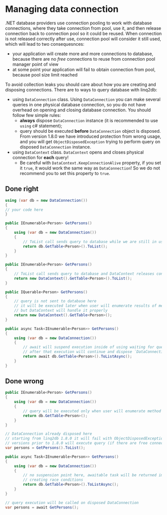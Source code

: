 # Managing data connection

.NET database providers use connection pooling to work with database connections, where they take connection from pool, use it, and then release connection back to connection pool so it could be reused. When connection is not released correctly after use, connection pool will consider it still used, which will lead to two consequesnces:
- your application will create more and more connections to database, because there are no _free_ connections to reuse from connection pool manager point of view
- at some point your application will fail to obtain connection from pool, because pool size limit reached

To avoid collection leaks you should care about how you are creating and disposing connections. There are to ways to query database with linq2db:
* using `DataConnection` class. Using `DataConnection` you can make several queries in one physical database connection, so you do not have overhead on opening and closing database connection. You should follow few simple rules:
  * **always** dispose `DataConnection` instance (it is recommended to use `using` c# statement);
  * query should be executed **before** `DataConnection` object is disposed. From version 1.8.0 we have introduced protection from wrong usage, and you will get `ObjectDisposedException` trying to perform query on disposed `DataConnection` instance.
* using `DataContext` class. `DataContext` opens and closes physical connection for **each** query! 
   * Be careful with `DataContext.KeepConnectionAlive` property, if you set it `true`, it would work the same way as `DataConnection`! So we do not recommend you to set this property to `true`.

## Done right
```cs
using (var db = new DataConnection())
{
// your code here
}

public IEnumerable<Person> GetPersons()
{
    using (var db = new DataConnection())
    {
        // ToList call sends query to database while we are still in using
        return db.GetTable<Person>().ToList();
    }
}

public IEnumerable<Person> GetPersons()
{
    // ToList call sends query to database and DataContext releases connection
    return new DataContext().GetTable<Person>().ToList();
}

public IQuerable<Person> GetPersons()
{
    // query is not sent to database here
    // it will be executed later when user will enumerate results of method
    // but DataContext will handle it properly
    return new DataContext().GetTable<Person>();
}

public async Task<IEnumerable<Person>> GetPersons()
{
    using (var db = new DataConnection())
    {
        // await will suspend execution inside of using waiting for query results from ToListAsync()
        // after that execution will continue and dispose `DataConnection` instance
        return await db.GetTable<Person>().ToListAsync(); 
    }
}

```

## Done wrong
```cs
public IEnumerable<Person> GetPersons()
{
    using (var db = new DataConnection())
    {
        // query will be executed only when user will enumerate method results
        return db.GetTable<Person>();
    }
}

// DataConnection already disposed here
// starting from linq2db 1.8.0 it will fail with ObjectDisposedException
// versions prior to 1.8.0 will execute query (if there are free connectons left) and will create leaked connection
var persons = GetPersons().ToList();
```

```cs
public async Task<IEnumerable<Person>> GetPersons()
{
    using (var db = new DataConnection())
    {
        // no suspension point here, awaitable task will be returned immediately from method
        // creating race conditions
        return db.GetTable<Person>().ToListAsync();
    }
}

// query execution will be called on disposed DataConnection
var persons = await GetPersons();
```

